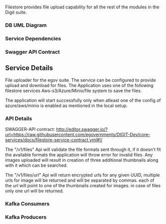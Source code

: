 
# <eGov-Filestore>

Filestore provides file upload capability for all the rest of the modules in the Digit suite.

### DB UML Diagram




### Service Dependencies



### Swagger API Contract




## Service Details

File uploader for the egov suite. The service can be configured to provide upload and download for files. The Application uses one of the following filestore services Aws-s3/Azure/Minio/file system to save the files. 

The application will start successfully only when atleast one of the config of azure/aws/minio is enabled as mentioned in the local setup.

### API Details

SWAGGER-API contract: http://editor.swagger.io/?url=https://raw.githubusercontent.com/egovernments/DIGIT-Dev/core-services/docs/filestore-service-contract.yml#!/


The "/v1/files" Api will validate the file formats sent through it, if it doesn't fit the available formats the application will throw error for invalid files. Any images uploaded will result in creation of three additional thumbnails along with it which can be searched. 

The "/v1/files/url" Api will return encrypted urls for any given UUID, multiple urls for image will be returned and will be separated by commas. each of the url will point to one of the thumbnails created for images. in case of files only one url will be returned.


### Kafka Consumers

### Kafka Producers
